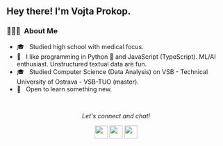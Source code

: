 <h2> Hey there! I'm Vojta Prokop.</h2>

<h3> 👨🏻‍💻 &nbsp;About Me </h3>

- 🎓 &nbsp; Studied high school with medical focus.
- 🤔 &nbsp; I like programming in Python 🐍 and JavaScript (TypeScript). ML/AI enthusiast. Unstructured textual data are fun.
- 🎓 &nbsp; Studied Computer Science (Data Analysis) on VSB - Technical University of Ostrava - VSB-TUO (master).
- 🌱 &nbsp; Open to learn something new.

<br/>

<p align="center">
  <i>Let's connect and chat!</i>

  <p align="center">
    <a href="https://twitter.com/VojtechProkop" alt="Twitter"><img src="https://github.com/nitish-awasthi/nitish-awasthi/blob/master/twitter.png" height="30" width="30"></a>     
    <a href="https://www.linkedin.com/in/vojta-prokop-91b71b1a0/" alt="Linkedin"><img src="https://github.com/nitish-awasthi/nitish-awasthi/blob/master/174857.png" height="30" width="30"></a>
    <a href="mailto:prokop.vojtech@gmail.com" alt="Contact me"><img src="https://github.com/nitish-awasthi/nitish-awasthi/blob/master/gmail-512.webp" height="30" width="30"></a>
  </p>
